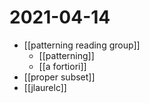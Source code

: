 # 2021-04-14

- [[patterning reading group]]
  - [[patterning]] 
  - [[a fortiori]]
- [[proper subset]]
- [[jlaurelc]]